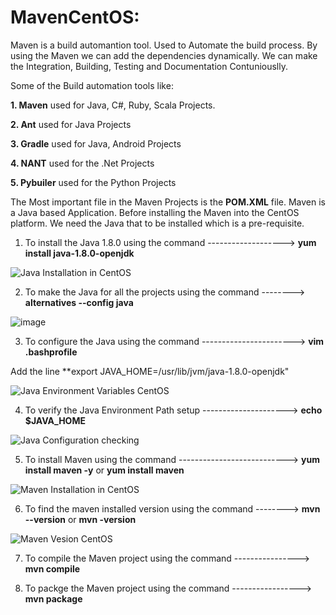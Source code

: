 # MavenCentOS:

Maven is a build automantion tool. Used to Automate the build process. By using the Maven we can add the dependencies dynamically. 
We can make the Integration, Building, Testing and Documentation Contuniouslly.

Some of the Build automation tools like:

**1. Maven** used for Java, C#, Ruby, Scala Projects.

**2. Ant** used for Java Projects

**3. Gradle** used for Java, Android Projects

**4. NANT** used for the .Net Projects

**5. Pybuiler** used for the Python Projects

The Most important file in the Maven Projects is the **POM.XML** file. Maven is a Java based Application. Before installing the Maven into the CentOS platform. We need the Java that to be installed which is a pre-requisite.

1. To install the Java 1.8.0 using the command -------------------> **yum install java-1.8.0-openjdk**

![Java Installation in CentOS](https://user-images.githubusercontent.com/42949313/88607002-b964d200-d043-11ea-843f-180f3d874775.PNG)

2. To make the Java for all the projects using the command --------> **alternatives --config java**

![image](https://user-images.githubusercontent.com/42949313/88608081-86700d80-d046-11ea-8183-e9168c085df1.png)

3. To configure the Java using the command -----------------------> **vim .bashprofile**

Add the line **export JAVA_HOME=/usr/lib/jvm/java-1.8.0-openjdk"

![Java Environment Variables CentOS](https://user-images.githubusercontent.com/42949313/88609566-09df2e00-d04a-11ea-925c-0b7c99ffb9b5.PNG)

4. To verify the Java Environment Path setup ---------------------> **echo $JAVA_HOME**

![Java Configuration checking](https://user-images.githubusercontent.com/42949313/88609635-3d21bd00-d04a-11ea-908e-8fc9f7a97bb9.PNG)

5. To install Maven using the command ---------------------------> **yum install maven -y** or **yum install maven**

![Maven Installation in CentOS](https://user-images.githubusercontent.com/42949313/88609749-87a33980-d04a-11ea-9570-717b6c47cb35.PNG)

6. To find the maven installed version using the command --------> **mvn --version** or **mvn -version**

![Maven Vesion CentOS](https://user-images.githubusercontent.com/42949313/88609882-d0f38900-d04a-11ea-951a-30b94bb7c665.PNG)

7. To compile the Maven project using the command ----------------> **mvn compile**

8. To packge the Maven project using the command -----------------> **mvn package**
